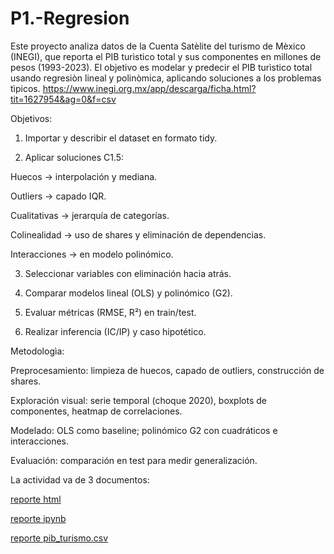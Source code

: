# P1.-Regresion

Este proyecto analiza datos de la Cuenta Satèlite del turismo de Mèxico (INEGI), que reporta el PIB turìstico total y sus componentes en millones de pesos (1993-2023).
El objetivo es modelar y predecir el PIB turìstico total usando regresiòn lineal y polinòmica, aplicando soluciones a los problemas tìpicos. https://www.inegi.org.mx/app/descarga/ficha.html?tit=1627954&ag=0&f=csv 

Objetivos: 

1. Importar y describir el dataset en formato tidy.

2. Aplicar soluciones C1.5:

Huecos → interpolación y mediana.

Outliers → capado IQR.

Cualitativas → jerarquía de categorías.

Colinealidad → uso de shares y eliminación de dependencias.

Interacciones → en modelo polinómico.

3. Seleccionar variables con eliminación hacia atrás.

4. Comparar modelos lineal (OLS) y polinómico (G2).

5. Evaluar métricas (RMSE, R²) en train/test.

6. Realizar inferencia (IC/IP) y caso hipotético.


Metodologìa:

Preprocesamiento: limpieza de huecos, capado de outliers, construcción de shares.

Exploración visual: serie temporal (choque 2020), boxplots de componentes, heatmap de correlaciones.

Modelado: OLS como baseline; polinómico G2 con cuadráticos e interacciones.

Evaluación: comparación en test para medir generalización.


La actividad va de 3 documentos:

[reporte html](P1.1_652911.html)

[reporte ipynb](P1.1_652911.ipynb)

[reporte pib_turismo.csv](pib_turismo.csv)

